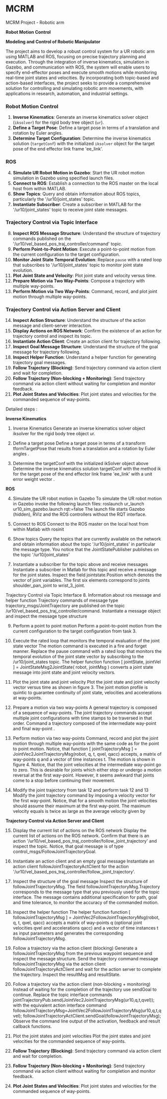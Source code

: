 # MCRM
MCRM Project - Robotic arm

**Robot Motion Control**

**Modeling and Control of Robotic Manipulator**

The project aims to develop a robust control system for a UR robotic arm using MATLAB and ROS, focusing on precise trajectory planning and execution. Through the integration of inverse kinematics, simulation in Gazebo, and communication with ROS, the system will enable users to specify end-effector poses and execute smooth motions while monitoring real-time joint states and velocities. By incorporating both topic-based and action-based interfaces, the project seeks to provide a comprehensive solution for controlling and simulating robotic arm movements, with applications in research, automation, and industrial settings.

### Robot Motion Control
1. **Inverse Kinematics**: Generate an inverse kinematics solver object (`iksolver`) for the rigid body tree object (`ur`).
2. **Define a Target Pose**: Define a target pose in terms of a translation and rotation by Euler angles.
3. **Determine Target Configuration**: Determine the inverse kinematics solution (`targetConf`) with the initialized `iksolver` object for the target pose of the end effector link frame 'ee_link'.

### ROS
4. **Simulate UR Robot Motion in Gazebo**: Start the UR robot motion simulation in Gazebo using specified launch files.
5. **Connect to ROS**: Establish a connection to the ROS master on the local host from within MATLAB.
6. **Show Topics**: Query and obtain information about ROS topics, particularly the '/ur10/joint_states' topic.
7. **Instantiate Subscriber**: Create a subscriber in MATLAB for the '/ur10/joint_states' topic to receive joint state messages.

### Trajectory Control via Topic Interface
8. **Inspect ROS Message Structure**: Understand the structure of trajectory commands published on the '/ur10/vel_based_pos_traj_controller/command' topic.
9. **Perform Point-to-Point Motion**: Execute a point-to-point motion from the current configuration to the target configuration.
10. **Monitor Joint State Temporal Evolution**: Replace `pause` with a rated loop that subscribes to '/ur10/joint_states' topic to monitor joint state evolution.
11. **Plot Joint State and Velocity**: Plot joint state and velocity versus time.
12. **Prepare Motion via Two Way-Points**: Compose a trajectory with multiple way-points.
13. **Perform Motion via Two Way-Points**: Command, record, and plot joint motion through multiple way-points.

### Trajectory Control via Action Server and Client
14. **Inspect Action Structure**: Understand the structure of the action message and client-server interaction.
15. **Display Actions on ROS Network**: Confirm the existence of an action for trajectory control and inspect its topic.
16. **Instantiate Action Client**: Create an action client for trajectory following.
17. **Inspect Goal Message Structure**: Understand the structure of the goal message for trajectory following.
18. **Inspect Helper Function**: Understand a helper function for generating trajectory goal messages.
19. **Follow Trajectory (Blocking)**: Send trajectory command via action client and wait for completion.
20. **Follow Trajectory (Non-blocking + Monitoring)**: Send trajectory command via action client without waiting for completion and monitor feedback.
21. **Plot Joint States and Velocities**: Plot joint states and velocities for the commanded sequence of way-points.

Detailed steps :

**Inverse Kinematics**

1.	Inverse Kinematics
Generate an inverse kinematics solver object iksolver for the rigid body tree object ur.

2.	Define a target pose
Define a target pose in terms of a transform tformTargetPose that results from a translation  and a rotation by Euler angles .

3.  Determine the targetConf with the initialized ikSolver object above
Determine the inverse kinematics solution targetConf with the method ik for the target pose of the end effector link frame 'ee_link' with a unit error weight vector .

**ROS**

4.    Simulate the UR robot motion in Gazebo
To simulate the UR robot motion in Gazebo invoke the following launch files:
		roslaunch ur_launch ur10_sim_gazebo.launch rqt:=false
The launch file starts Gazebo (hidden), RViz and the ROS controllers without the RQT interface.	

5.    Connect to ROS
Connect to the ROS master on the local host from within Matlab with rosinit

6.    Show topics
Query the topics that are currently available on the network and obtain information about the topic '/ur10/joint_states' in particular the message type.
You notice that the JointStatePublisher publishes on the topic '/ur10/joint_states'

7.    Instantiate a subscriber for the topic above and receive messages
Instantiate a subscriber in Matlab for this topic and receive a message for the joint states.
Inspect the field jointstate.Position which denotes the vector of joint variables. The first six elements correspond to joints shoulder_pan_joint to wrist_3_joint.

Trajectory Control via Topic Interface
8.    Information about ros message and helper function
Trajectory commands of message type trajectory_msgs/JointTrajectory are published on the topic  /ur10/vel_based_pos_traj_controller/command. Instantiate a message object and inspect the message type structure

9.    Perform a point to point motion
Perform a point-to-point motion from the current configuration to the target configuration from task 3.

10.    Execute the rated loop that monitors the temporal evaluation of the joint state vector
The motion command is executed in a fire and forget manner. Replace the pause command with a rated loop that monitors the temporal evolution of the joint state vector by subscribing to the /ur10/joint_states topic. 
The helper function
	function [ jointState, jointVel ] = JointStateMsg2JointState( robot, jointMsg )	
converts a joint state message into joint state and joint velocity vectors.

11.    Plot the joint state and joint velocity
Plot the joint state and joint velocity vector versus time as shown in figure 3. The joint motion profile is quintic to guarantee continuity of joint state, velocities and accelerations at way-points.

12.    Prepare a motion via two way-points
A general trajectory is composed of a sequence of way-points. The joint trajectory commands accept multiple joint configurations with time stamps to be traversed in that order. Command a trajectory  composed of the intermediate way-point  and final way-point .

13.	Perform motion via two way-points
Command, record and plot the joint motion through multiple way-points with the same code as for the point to point motion. Notice, that 
	function [ jointTrajectoryMsg ] = JointVec2JointTrajectoryMsg(robot, q, t, qvel, qacc)
accepts, a matrix of way-points q and a vector of time instances t. The motion is shown in figure 4. Notice, that the joint velocities at the intermediate way-point go to zero. This is desirable for joints  which either stop or undergo a motion reversal at the first way-point. However, it seems awkward that joints  come to a stop before continuing their movement.

14.	Modify the joint trajectory from task 12 and perform task 12 and 13
Modify the joint trajectory command by imposing a velocity vector  for the first way-point. Notice, that for a smooth motion the joint velocities  should assume their maximum at the first way-point. The maximum velocity equals is twice as large as the average velocity given by

**Trajectory Control via Action Server and Client**

15.    Display the current list of actions on the ROS network
Display the current list of actions on the ROS network. Confirm that there is an action '/ur10/vel_based_pos_traj_controller/follow_joint_trajectory' and inspect the topic.
Notice, that goal message is of type control_msgs/FollowJointTrajectoryGoal.

16.	Instantiate an action client and an empty goal message
Instantiate an action client followJointTrajectoryActClient  for the action '/ur10/vel_based_pos_traj_controller/follow_joint_trajectory'.

17.    Inspect the structure of the goal message
Inspect the structure of followJointTrajectoryMsg. The field followJointTrajectoryMsg.Trajectory corresponds to	the message type that you previously used for the topic interface. The message contains additional specification for path, goal and time tolerance, to monitor the accuracy of the commanded motion. 

18.    Inspect the helper function 
The helper function 
	function [ followJointTrajectoryMsg ] = JointVec2FollowJointTrajectoryMsg(robot, q, t, qvel, qacc)
accepts a matrix of way-points q (optional joint velocities qvel and accelerations qacc) and a vector of time instances t  as input parameters and generates the corresponding followJointTrajectoryMsg.

19.    Follow a trajectory via the action client (blocking)
Generate a followJointTrajectoryMsg from the previous waypoint sequence and inspect the message structure.
Send the trajectory command message followJointTrajectoryMsg 
via the action client followJointTrajectoryActClient and wait for the action server to complete the trajectory. Inspect the resultMsg and resultState.

20.	Follow a trajectory via the action client (non-blocking + monitoring)
Instead of waiting for the completion of the trajectory use sendGoal to continue. Replace the topic interface commands
	jointTrajectoryPub.send(JointVec2JointTrajectoryMsg(ur10,q,t,qvel));
with the equivalent action interface command
	followJointTrajectoryMsg=JointVec2FollowJointTrajectoryMsg(ur10,q,t,qvel);
	followJointTrajectoryActClient.sendGoal(followJointTrajectoryMsg);
Observe the command line output of the activation, feedback and result callback functions.

21.    Plot the joint states and joint velocities
Plot the joint states and joint velocities for the commanded sequence of way-points.
19. **Follow Trajectory (Blocking)**: Send trajectory command via action client and wait for completion.
20. **Follow Trajectory (Non-blocking + Monitoring)**: Send trajectory command via action client without waiting for completion and monitor feedback.
21. **Plot Joint States and Velocities**: Plot joint states and velocities for the commanded sequence of way-points.

